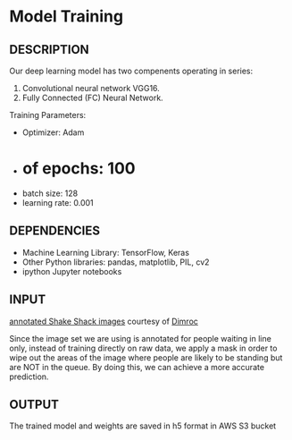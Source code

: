 # Model Training

## DESCRIPTION

Our deep learning model has two compenents operating in series:

1. Convolutional neural network VGG16.
2. Fully Connected (FC) Neural Network.

Training Parameters:

* Optimizer: Adam
* # of epochs: 100
* batch size: 128
* learning rate: 0.001

## DEPENDENCIES

* Machine Learning Library: TensorFlow, Keras
* Other Python libraries: pandas, matplotlib, PIL, cv2
* ipython Jupyter notebooks

## INPUT

[annotated Shake Shack images](https://github.com/dimroc/count/tree/master/ml/data/shakecam) courtesy of [Dimroc](https://github.com/dimroc/count/tree/master/ml/data/shakecam)

Since the image set we are using is annotated for people waiting in line only, instead of training directly on raw data, we apply a mask in order to wipe out the areas of the image where people are likely to be standing but are NOT in the queue. By doing this, we can achieve a more accurate prediction.

## OUTPUT

The trained model and weights are saved in h5 format in AWS S3 bucket